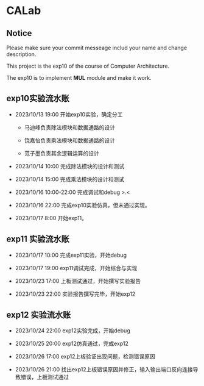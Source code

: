# CALab
## Notice
Please make sure your commit messeage includ your name and change description.

This project is the exp10  of the course of Computer Architecture.

The exp10 is to implement **MUL** module and make it work.

## exp10实验流水账

- 2023/10/13 19:00 开始exp10实验，确定分工
    
    - 马迪峰负责除法模块和数据通路的设计

    - 饶嘉怡负责乘法模块和数据通路的设计

    - 范子墨负责其余逻辑运算的设计

- 2023/10/14 10:00 完成除法模块的设计和测试

- 2023/10/14 15:00 完成乘法模块的设计和测试

- 2023/10/16 10:00-22:00 完成调试和debug >.<

- 2023/10/16 22:00 完成exp10实验仿真，但未通过实现。

- 2023/10/17 8:00 开始exp11。

## exp11 实验流水账

- 2023/10/17 10:00 完成exp11实验，开始debug

- 2023/10/17 19:00 exp11调试完成，开始综合与实现

- 2023/10/23 17:00 上板测试通过，开始撰写实验报告

- 2023/10/23 22:00 实验报告撰写完毕，开始exp12

## exp12 实验流水账
- 2023/10/24 22:00 exp12实验完成，开始debug

- 2023/10/25 20:00 exp12仿真通过，完成exp12

- 2023/10/26 17:00 exp12上板验证出现问题，检测错误原因

- 2023/10/26 21:00 找出exp12上板错误原因并修正，输入输出端口反向连接导致错误，上板测试通过

